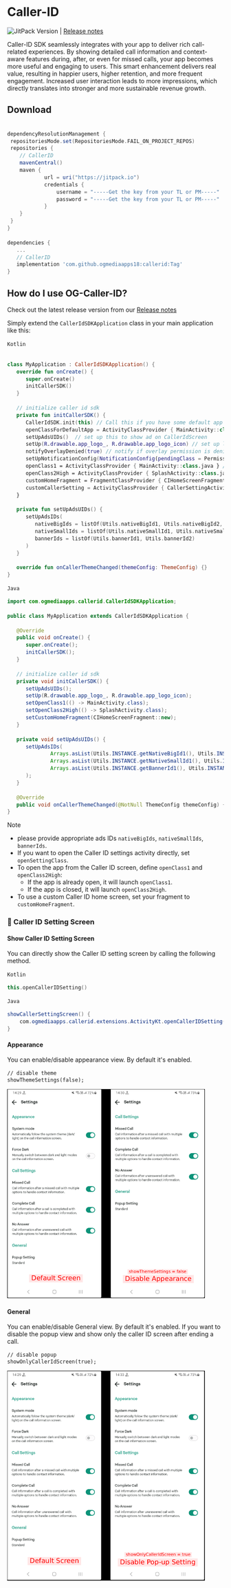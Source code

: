 
# Caller-ID

![JitPack Version](https://img.shields.io/badge/JitPack-1.0.2--alpha--16-green)  |  [Release notes](https://sites.google.com/view/og-caller-id-release-notes)


Caller-ID SDK seamlessly integrates with your app to deliver rich call-related experiences. By showing detailed call information and context-aware features during, after, or even for missed calls, your app becomes more useful and engaging to users.
This smart enhancement delivers real value, resulting in happier users, higher retention, and more frequent engagement. Increased user interaction leads to more impressions, which directly translates into stronger and more sustainable revenue growth.

## Download

```gradle

dependencyResolutionManagement {
 repositoriesMode.set(RepositoriesMode.FAIL_ON_PROJECT_REPOS)
 repositories {
	// CallerID	
 	mavenCentral()
	maven {
            url = uri("https://jitpack.io")
            credentials {
                username = "-----Get the key from your TL or PM-----"
                password = "-----Get the key from your TL or PM-----"
            }
    }
 }
}

dependencies {
   ...
   // CallerID
   implementation 'com.github.ogmediaapps18:callerid:Tag'
}

```

## How do I use OG-Caller-ID?

Check out the latest release version from our [Release notes](https://sites.google.com/view/og-caller-id-release-notes)

Simply extend the `CallerIdSDKApplication` class in your main application like this:

`Kotlin`
```kotlin

class MyApplication : CallerIdSDKApplication() {
   override fun onCreate() {
      super.onCreate()
      initCallerSDK()
   }

   // initialize caller id sdk
   private fun initCallerSDK() {
      CallerIdSDK.init(this) // Call this if you have some default app to check (e.g message)
      openClassForDefaultApp = ActivityClassProvider { MainActivity::class.java } // ActivityClassProvider to open when user click on set as default app
      setUpAdsUIDs()  // set up this to show ad on CallerIdScreen
      setUp(R.drawable.app_logo_, R.drawable.app_logo_icon) // set up logo
      notifyOverlayDenied(true) // notify if overlay permission is denied
      setUpNotificationConfig(NotificationConfig(pendingClass = PermissionActivity::class.java)) // set up notification config for notify overlay permission is denied provide pendingClass which you want to open on click (default takes openClass1 ActivityClassProvider or openClass2High if provided)
      openClass1 = ActivityClassProvider { MainActivity::class.java } // ActivityClassProvider to open when user click on notification or any click where host app interacts on first priority
      openClass2High = ActivityClassProvider { SplashActivity::class.java } // ActivityClassProvider to open when user click on notification or any click where host app interacts on second priority
      customHomeFragment = FragmentClassProvider { CIHomeScreenFragment() } // FragmentClassProvider to set up custom first fragment of caller screen
      customCallerSetting = ActivityClassProvider { CallerSettingActivity::class.java } // ActivityClassProvider to set up custom caller setting screen
   }

   private fun setUpAdsUIDs() {
      setUpAdsIDs(
         nativeBigIds = listOf(Utils.nativeBigId1, Utils.nativeBigId2, Utils.nativeBigId3),
         nativeSmallIds = listOf(Utils.nativeSmallId1, Utils.nativeSmallId2),
         bannerIds = listOf(Utils.bannerId1, Utils.bannerId2)
      )
   }

   override fun onCallerThemeChanged(themeConfig: ThemeConfig) {}
}
```
`Java`
```Java
import com.ogmediaapps.callerid.CallerIdSDKApplication;

public class MyApplication extends CallerIdSDKApplication {

   @Override
   public void onCreate() {
      super.onCreate();
      initCallerSDK();
   }

   // initialize caller id sdk
   private void initCallerSDK() {
      setUpAdsUIDs();
      setUp(R.drawable.app_logo_, R.drawable.app_logo_icon);
      setOpenClass1(() -> MainActivity.class);
      setOpenClass2High(() -> SplashActivity.class);
      setCustomHomeFragment(CIHomeScreenFragment::new);
   }

   private void setUpAdsUIDs() {
      setUpAdsIDs(
              Arrays.asList(Utils.INSTANCE.getNativeBigId1(), Utils.INSTANCE.getNativeBigId2(), Utils.INSTANCE.getNativeBigId3()),
              Arrays.asList(Utils.INSTANCE.getNativeSmallId1(), Utils.INSTANCE.getNativeSmallId2()),
              Arrays.asList(Utils.INSTANCE.getBannerId1(), Utils.INSTANCE.getBannerId2())
      );
   }

   @Override
   public void onCallerThemeChanged(@NotNull ThemeConfig themeConfig) {}
}
```
> [!NOTE]
>* please provide appropriate ads IDs `nativeBigIds`, `nativeSmallIds`, `bannerIds`.
>* If you want to open the Caller ID settings activity directly, set `openSettingClass`.
>* To open the app from the Caller ID screen, define `openClass1` and `openClass2High`:
   >   - If the app is already open, it will launch `openClass1`.
>   - If the app is closed, it will launch `openClass2High`.
>* To use a custom Caller ID home screen, set your fragment to `customHomeFragment`.

### 🔧 Caller ID Setting Screen

#### Show Caller ID Setting Screen
You can directly show the Caller ID setting screen by calling the following method.

`Kotlin`
```kotlin
this.openCallerIDSetting()
```
`Java`
```Java
showCallerSettingScreen() {
    com.ogmediaapps.callerid.extensions.ActivityKt.openCallerIDSetting(this);
}
```

#### Appearance
You can enable/disable appearance view. By default it's enabled.
``` 
// disable theme
showThemeSettings(false);
```
<a href="images/set_appearance.png">
  <img src="images/set_appearance.png" alt="Preview" width="460"/>
</a>

#### General
You can enable/disable General view. By default it's enabled. If you want to disable the popup view and show only the caller ID screen after ending a call.
``` 
// disable popup
showOnlyCallerIdScreen(true);
```
<a href="images/set_general.png">
  <img src="images/set_general.png" alt="Preview" width="460"/>
</a>


